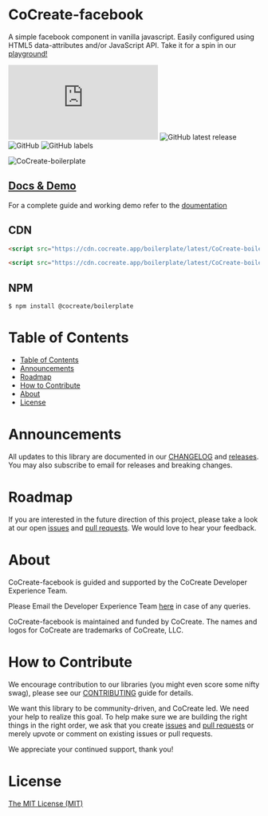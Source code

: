 # CoCreate-facebook
A simple facebook component in vanilla javascript. Easily configured using HTML5 data-attributes and/or JavaScript API. Take it for a spin in our [playground!](https://cocreate.app/docs/facebook)

![GitHub file size in bytes](https://img.shields.io/github/size/CoCreate-app/CoCreate-facebook/dist/CoCreate-facebook.min.js?label=minified%20size&style=for-the-badge) 
![GitHub latest release](https://img.shields.io/github/v/release/CoCreate-app/CoCreate-facebook?style=for-the-badge)
![GitHub](https://img.shields.io/github/license/CoCreate-app/CoCreate-facebook?style=for-the-badge) 
![GitHub labels](https://img.shields.io/github/labels/CoCreate-app/CoCreate-facebook/help%20wanted?style=for-the-badge)

![CoCreate-boilerplate](https://cdn.cocreate.app/docs/CoCreate-boilerplate.gif)

## [Docs & Demo](https://cocreate.app/docs/facebook)

For a complete guide and working demo refer to the [doumentation](https://cocreate.app/docs/boilerplate)

## CDN
```html
<script src="https://cdn.cocreate.app/boilerplate/latest/CoCreate-boilerplate.min.js"></script>
```
```html
<script src="https://cdn.cocreate.app/boilerplate/latest/CoCreate-boilerplate.min.css"></script>
```

## NPM
```shell
$ npm install @cocreate/boilerplate
```

# Table of Contents

- [Table of Contents](#table-of-contents)
- [Announcements](#announcements)
- [Roadmap](#roadmap)
- [How to Contribute](#how-to-contribute)
- [About](#about)
- [License](#license)

<a name="announcements"></a>
# Announcements

All updates to this library are documented in our [CHANGELOG](https://github.com/CoCreate-app/CoCreate-facebook/blob/master/CHANGELOG.md) and [releases](https://github.com/CoCreate-app/CoCreate-facebook/releases). You may also subscribe to email for releases and breaking changes. 

<a name="roadmap"></a>
# Roadmap

If you are interested in the future direction of this project, please take a look at our open [issues](https://github.com/CoCreate-app/CoCreate-facebook/issues) and [pull requests](https://github.com/CoCreate-app/CoCreate-facebook/pulls). We would love to hear your feedback.


<a name="about"></a>
# About

CoCreate-facebook is guided and supported by the CoCreate Developer Experience Team.

Please Email the Developer Experience Team [here](mailto:develop@cocreate.app) in case of any queries.

CoCreate-facebook is maintained and funded by CoCreate. The names and logos for CoCreate are trademarks of CoCreate, LLC.

<a name="contribute"></a>
# How to Contribute

We encourage contribution to our libraries (you might even score some nifty swag), please see our [CONTRIBUTING](https://github.com/CoCreate-app/CoCreate-facebook/blob/master/CONTRIBUTING.md) guide for details.

We want this library to be community-driven, and CoCreate led. We need your help to realize this goal. To help make sure we are building the right things in the right order, we ask that you create [issues](https://github.com/CoCreate-app/CoCreate-boilerplate/issues) and [pull requests](https://github.com/CoCreate-app/CoCreate-boilerplate/pulls) or merely upvote or comment on existing issues or pull requests.

We appreciate your continued support, thank you!

# License
[The MIT License (MIT)](https://github.com/CoCreate-app/CoCreate-facebook/blob/master/LICENSE)

